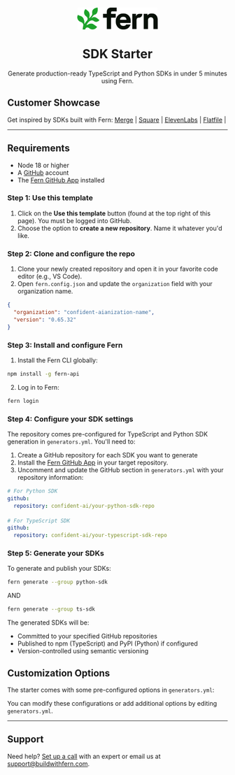 <br/>
<div align="center">
  <a href="https://www.buildwithfern.com/?utm_source=github&utm_medium=readme&utm_campaign=sdk-starter&utm_content=logo">
    <img src="/fern/docs/assets/fern-logo.png" height="50" align="center" alt="header" />
  </a>
  
  <br/>

# SDK Starter

Generate production-ready TypeScript and Python SDKs in under 5 minutes using Fern.

</div>

## Customer Showcase

Get inspired by SDKs built with Fern: [Merge](https://github.com/merge-api/merge-node-client) | [Square](https://github.com/square/square-go-sdk) | [ElevenLabs](https://github.com/elevenlabs/elevenlabs-python) | [Flatfile](https://github.com/FlatFilers/flatfile-node) |

---

## Requirements

- Node 18 or higher
- A [GitHub](https://github.com) account
- The [Fern GitHub App](https://github.com/apps/fern-api) installed

### Step 1: Use this template

1. Click on the **Use this template** button (found at the top right of this page). You must be logged into GitHub.
2. Choose the option to **create a new repository**. Name it whatever you'd like.

### Step 2: Clone and configure the repo

1. Clone your newly created repository and open it in your favorite code editor (e.g., VS Code).
2. Open `fern.config.json` and update the `organization` field with your organization name.

```json
{
  "organization": "confident-aianization-name",
  "version": "0.65.32"
}
```

### Step 3: Install and configure Fern

1. Install the Fern CLI globally:

```bash
npm install -g fern-api
```

2. Log in to Fern:

```bash
fern login
```

### Step 4: Configure your SDK settings

The repository comes pre-configured for TypeScript and Python SDK generation in `generators.yml`. You'll need to:

1. Create a GitHub repository for each SDK you want to generate
2. Install the [Fern GitHub App](https://github.com/apps/fern-api) in your target repository.
3. Uncomment and update the GitHub section in `generators.yml` with your repository information:

```yaml
# For Python SDK
github:
  repository: confident-ai/your-python-sdk-repo

# For TypeScript SDK
github:
  repository: confident-ai/your-typescript-sdk-repo
```

### Step 5: Generate your SDKs

To generate and publish your SDKs:

```bash
fern generate --group python-sdk
```

AND

```bash
fern generate --group ts-sdk
```

The generated SDKs will be:

- Committed to your specified GitHub repositories
- Published to npm (TypeScript) and PyPI (Python) if configured
- Version-controlled using semantic versioning

## Customization Options

The starter comes with some pre-configured options in `generators.yml`:

You can modify these configurations or add additional options by editing `generators.yml`.

---

## Support

Need help? [Set up a call](https://buildwithfern.com/contact) with an expert or email us at [support@buildwithfern.com](mailto:support@buildwithfern.com).
